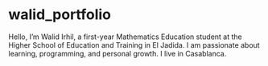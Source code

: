 # walid_portfolio
Hello, I’m Walid Irhil, a first-year Mathematics Education student at the Higher School of Education and Training in El Jadida. I am passionate about learning, programming, and personal growth. I live in Casablanca.
